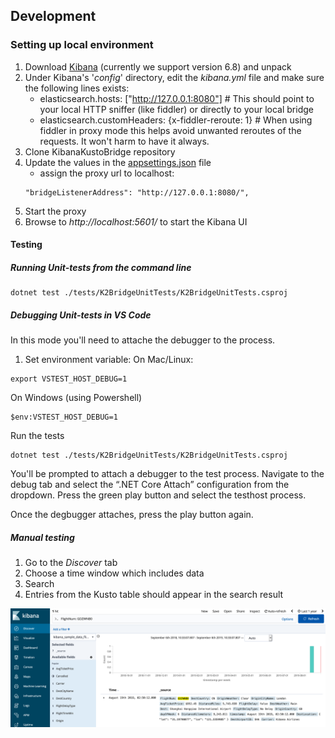 ## Development

### Setting up local environment
1. Download [Kibana](https://www.elastic.co/downloads/past-releases/kibana-6-8-1) (currently we support version 6.8) and unpack
2. Under Kibana's '*config*' directory, edit the *kibana.yml* file and make sure the following lines exists:
    - elasticsearch.hosts: ["http://127.0.0.1:8080"] # This should point to your local HTTP sniffer (like fiddler) or directly to your local bridge
	- elasticsearch.customHeaders: {x-fiddler-reroute: 1} # When using fiddler in proxy mode this helps avoid unwanted reroutes of the requests. It won't harm to have it always.
3. Clone KibanaKustoBridge repository
4. Update the values in the [appsettings.json](../K2Bridge/appsettings.json) file
    - assign the proxy url to localhost:
    ```
    "bridgeListenerAddress": "http://127.0.0.1:8080/",
    ```
5. Start the proxy
6. Browse to *http://localhost:5601/* to start the Kibana UI

#### Testing
##### Running Unit-tests from the command line
```
dotnet test ./tests/K2BridgeUnitTests/K2BridgeUnitTests.csproj
```

##### Debugging Unit-tests in VS Code 
In this mode you'll need to attache the debugger to the process.
1. Set environment variable:
On Mac/Linux:
```
export VSTEST_HOST_DEBUG=1
```

On Windows (using Powershell)
```
$env:VSTEST_HOST_DEBUG=1
```

Run the tests 
```
dotnet test ./tests/K2BridgeUnitTests/K2BridgeUnitTests.csproj
```

You'll be prompted to attach a debugger to the test process. 
Navigate to the debug tab and select the “.NET Core Attach” configuration from the dropdown. 
Press the green play button and select the testhost process.

Once the degbugger attaches, press the play button again.

##### Manual testing
1. Go to the *Discover* tab
2. Choose a time window which includes data
3. Search
4. Entries from the Kusto table should appear in the search result

![Example](./images/search_example.png)